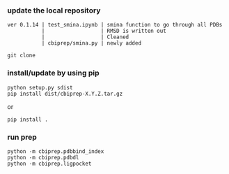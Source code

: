 ### update the local repository

```
ver 0.1.14 | test_smina.ipynb | smina function to go through all PDBs
           |                  | RMSD is written out
           |                  | Cleaned
           | cbiprep/smina.py | newly added
```

```
git clone
```

### install/update by using pip

```
python setup.py sdist
pip install dist/cbiprep-X.Y.Z.tar.gz
```

or

```
pip install .
```

### run prep

```
python -m cbiprep.pdbbind_index
python -m cbiprep.pdbdl
python -m cbiprep.ligpocket
```
